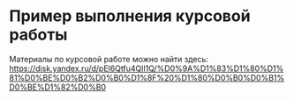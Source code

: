 # Пример выполнения курсовой работы
Материалы по курсовой работе можно найти здесь:
https://disk.yandex.ru/d/pEl6Qtfu4QlI1Q/%D0%9A%D1%83%D1%80%D1%81%D0%BE%D0%B2%D0%B0%D1%8F%20%D1%80%D0%B0%D0%B1%D0%BE%D1%82%D0%B0

